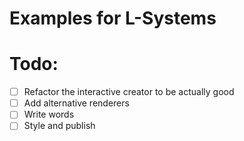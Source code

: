# Examples for L-Systems

# Todo:

- [ ] Refactor the interactive creator to be actually good
- [ ] Add alternative renderers
- [ ] Write words
- [ ] Style and publish
